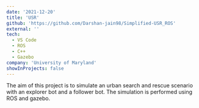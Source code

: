 ```yaml
---
date: '2021-12-20'
title: 'USR'
github: 'https://github.com/Darshan-jain98/Simplified-USR_ROS'
external: ''
tech:
  - VS Code
  - ROS
  - C++
  - Gazebo
company: 'University of Maryland'
showInProjects: false
---
```


The aim of this project is to simulate an urban search and rescue scenario with an explorer bot and a follower bot. The simulation is performed using ROS and gazebo.